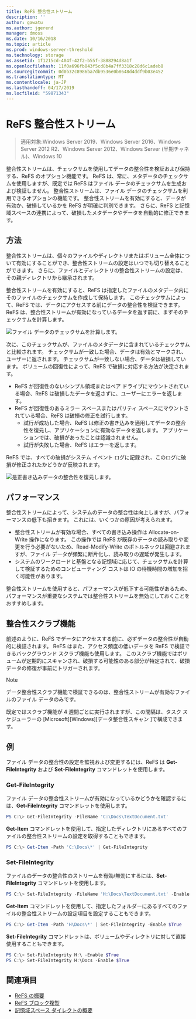 ```yaml
---
title: ReFS 整合性ストリーム
description: ''
author: gawatu
ms.author: jgerend
manager: dmoss
ms.date: 10/16/2018
ms.topic: article
ms.prod: windows-server-threshold
ms.technology: storage
ms.assetid: 1f1215cd-404f-42f2-b55f-3888294d8a1f
ms.openlocfilehash: 11f0a696fb843f5cd8b4a7ff3318c28d6c1adeb8
ms.sourcegitcommit: 0d0b32c8986ba7db9536e0b8648d4ddf9b03e452
ms.translationtype: MT
ms.contentlocale: ja-JP
ms.lasthandoff: 04/17/2019
ms.locfileid: "59871343"
---
```

# <a name="refs-integrity-streams"></a>ReFS 整合性ストリーム
>適用対象:Windows Server 2019、Windows Server 2016、Windows Server 2012 R2、Windows Server 2012、Windows Server (半期チャネル)、Windows 10

整合性ストリームは、チェックサムを使用してデータの整合性を検証および保持する、ReFS のオプション機能です。 ReFS は、常に、メタデータのチェックサムを使用しますが、既定では ReFS はファイル データのチェックサムを生成および検証しません。 整合性ストリームは、ファイル データのチェックサムを利用できるオプションの機能です。 整合性ストリームを有効にすると、データが有効か、破損しているかを ReFS が明確に判別できます。 さらに、ReFS と記憶域スペースの連携によって、破損したメタデータやデータを自動的に修正できます。

## <a name="how-it-works"></a>方法 

整合性ストリームは、個々のファイルやディレクトリまたはボリューム全体について有効にすることができ、整合性ストリームの設定はいつでも切り替えることができます。 さらに、ファイルとディレクトリの整合性ストリームの設定は、その親ディレクトリから継承されます。 

整合性ストリームを有効にすると、ReFS は指定したファイルのメタデータ内にそのファイルのチェックサムを作成して保持します。 このチェックサムによって、ReFS では、データにアクセスする前にデータの整合性を検証できます。 ReFS は、整合性ストリームが有効になっているデータを返す前に、まずそのチェックサムを計算します。

![ファイル データのチェックサムを計算します。](media/compute-checksum.gif)

次に、このチェックサムが、ファイルのメタデータに含まれているチェックサムと比較されます。 チェックサムが一致した場合、データは有効とマークされ、ユーザーに返されます。 チェックサムが一致しない場合、データは破損しています。 ボリュームの回復性によって、ReFS で破損に対応する方法が決定されます。

- ReFS が回復性のないシンプル領域またはベア ドライブにマウントされている場合、ReFS は破損したデータを返さずに、ユーザーにエラーを返します。 
- ReFS が回復性のあるミラー スペースまたはパリティ スペースにマウントされている場合、ReFS は破損の修正を試行します。 
    - 試行が成功した場合、ReFS は修正の書き込みを適用してデータの整合性を復元し、アプリケーションに有効なデータを返します。 アプリケーションでは、破損があったことは認識されません。
    - 試行が失敗した場合、ReFS はエラーを返します。 

ReFS では、すべての破損がシステム イベント ログに記録され、このログに破損が修正されたかどうかが反映されます。 

![是正書き込みデータの整合性を復元します。](media/corrective-write.gif)

## <a name="performance"></a>パフォーマンス 

整合性ストリームによって、システムのデータの整合性は向上しますが、パフォーマンスの低下も招きます。 これには、いくつかの原因が考えられます。
- 整合性ストリームが有効な場合、すべての書き込み操作は Allocate-on-Write 操作になります。 この操作では ReFS が既存のデータの読み取りや変更を行う必要がないため、Read-Modify-Write のボトルネックは回避されますが、ファイル データが頻繁に断片化し、読み取りの遅延が発生します。 
- システムのワークロードと基盤となる記憶域に応じて、チェックサムを計算して検証するためのコンピューティング コストは IO の待機時間の増加を招く可能性があります。 

整合性ストリームを使用すると、パフォーマンスが低下する可能性があるため、パフォーマンスが重要なシステムでは整合性ストリームを無効にしておくことをおすすめします。 

## <a name="integrity-scrubber"></a>整合性スクラブ機能

前述のように、ReFS でデータにアクセスする前に、必ずデータの整合性が自動的に検証されます。 ReFS はまた、アクセス頻度の低いデータを ReFS で検証できるバックグラウンド スクラブ機能も使用します。 このスクラブ機能ではボリュームが定期的にスキャンされ、破損する可能性のある部分が特定されて、破損データの修復が事前にトリガーされます。

  >[!NOTE]
  >データ整合性スクラブ機能で検証できるのは、整合性ストリームが有効なファイルのファイル データのみです。

既定ではスクラブ機能が 4 週間ごとに実行されますが、この間隔は、タスク スケジューラーの [Microsoft]\[Windows]\[データ整合性スキャン ]で構成できます。 

## <a name="examples"></a>例
ファイル データの整合性の設定を監視および変更するには、ReFS は **Get-FileIntegrity** および **Set-FileIntegrity** コマンドレットを使用します。

### <a name="get-fileintegrity"></a>Get-FileIntegrity
ファイル データの整合性ストリームが有効になっているかどうかを確認するには、**Get-FileIntegrity** コマンドレットを使用します。 

```PowerShell
PS C:\> Get-FileIntegrity -FileName 'C:\Docs\TextDocument.txt'
```

**Get-Item** コマンドレットを使用して、指定したディレクトリにあるすべてのファイルの整合性ストリームの設定を取得することもできます。 

```PowerShell
PS C:\> Get-Item -Path 'C:\Docs\*' | Get-FileIntegrity
```

### <a name="set-fileintegrity"></a>Set-FileIntegrity
ファイルのデータの整合性のストリームを有効/無効にするには、**Set-FileIntegrity** コマンドレットを使用します。 

```PowerShell
PS C:\> Set-FileIntegrity -FileName 'H:\Docs\TextDocument.txt' -Enable $True
```

**Get-Item** コマンドレットを使用して、指定したフォルダーにあるすべてのファイルの整合性ストリームの設定項目を設定することもできます。 

```PowerShell
PS C:\> Get-Item -Path 'H\Docs\*' | Set-FileIntegrity -Enable $True 
```

**Set-FileIntegrity** コマンドレットは、ボリュームやディレクトリに対して直接使用することもできます。 

```PowerShell
PS C:\> Set-FileIntegrity H:\ -Enable $True
PS C:\> Set-FileIntegrity H:\Docs -Enable $True
```

## <a name="see-also"></a>関連項目

-   [ReFS の概要](refs-overview.md)
-   [ReFS ブロック複製](block-cloning.md)
-   [記憶域スペース ダイレクトの概要](../storage-spaces/storage-spaces-direct-overview.md)
